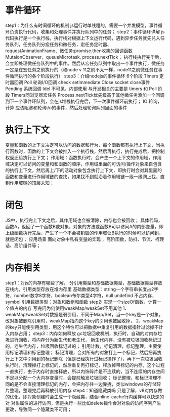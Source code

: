 # 事件循环
  step1：为什么有时间循环的机制
    js运行时单线程的，需要一个并发模型，事件循环负责执行代码，收集和处理事件并执行队列中的任务；
  step2：事件循环详解
    js代码执行是一个执行栈，执行栈对根据上下文运行代码，遇到异步任务就先兑入任务队列，任务队列分宏任务和微任务，宏任务定时器、requestAnimationFrame、微任务:promise.then收集的回调函数 MutaionObserver，queueMicrotask, process.nextTick；
    执行栈执行完毕后，会立即处理微任务队列中的事件。然后从宏任务队列中取出一个事件执行，微任务一定是在宏任务之前执行的（和node v 11之前不太一样，node11之前微任务在事件循环执行的各个阶段执行）
  step3：介绍nodejs的事件循环
    6个阶段
      Timers 定时器回调
      Poll 轮询I/O回调
      check setImmediate
      Close socket close事件
      Pending 系统回调
      Idel 不可见，内部使用
      与开发相关的主要是 timers 和 Poll 阶段
        Timers同浏览器宏任务
        Process.nextTick优先级高于其他微任务添加一个回调到下一个事件环队列，会在js堆栈执行完后，下一次事件循环前执行；
        IO 轮询，计算 应该阻塞和轮询i/o的事件，然后处理轮询队列里面的事件

# 执行上下文
  变量和函数的上下文决定可以访问的数据和行为，每个函数都有执行上下文，当执行函数时，函数的上下文会被推入一个执行栈，然后再执行，执行完成后，把控制权返还给执行上下文；
  作用域：函数执行时，会产生一个上下文的作用域，作用域决定可以访问的变量和和函数的顺序，作用域里面的可访问/操作对象来自包含的执行上下文，然后再上/下的活动对象包含执行上下文，即执行时会对其里面的函数和变量进行作用域链的查找，如果找不到就沿着作用域链一级一级网上找，直到作用域链的顶层未知；

# 闭包
  JS中，执行完上下文之后，其作用域也会被清除，内存也会被回收；
  具体代码，函数A，返回了一个函数B或对象，对象的方法或函数B可以访问A的内部变量，即上级函数执行完后，产生了一个不会被销毁的作用域让B执行的时候可以访问到，就是闭包；
  应用场景
    面向对象中私有变量的实现；
    高阶函数，防抖、节流、柯理话、高阶组件等；

# 内存相关
  step1：对js的内存有哪些了解，
    分引用类型和基础数据类型，基础数据类型存放在栈内，引用类型存放在堆内存里
    基础数据类型：string一个字符串长度占2字符，number数字8字符，boolean布尔类型4字符，null undefind 不占内存，symbol
    引用数据类型：对象和数组和函数
  step2: 实现一个sizeOf函数，计算一个值占的内存
    写完问为何使用weakMap/weakSet不用其他
      1、weakMap/weakSet对数据是弱引用，不同于Map/Set，当一个key是一个对象，改对象被删除引用时，weakMap指向这个key的引用也被回收掉，
      2、weakMap的key只能使引用类型，用这个特性可以把数据中重复引用的数据指针过滤掉不计入内存占用；
  step3：内存如何释放
    gc垃圾回收机制，执行时，自动的对内存垃圾进行回收，将内存分为新生代和老生代，
    新生代内存，没有被垃圾回收标记过的，老生代内存，垃圾回收标记过的；
    引用计数，标记清理，标记整理，主要使用标记清理和标记整理；
    标记清理，会对所有的对象打上一个标记，然后把再执行上下文中引用到的标记删除（但是已经执行过标记操作了），再下一次垃圾回收执行时，清理掉打上标记的，然后重复再打标记，释放掉带标记的内存，这个过程一直执行，由于内存时直接释放，所以内饰碎片是不连续的，当不连续的内存空间不足以分配一个大内存变量时，会提前触发垃圾回收；
    标记整理，和标记清理不同的是不会直接清理标记的内存，会把内存往一边靠拢，类似windows的存储碎片整理，整理完后再释放引用内存
  step4：知道隐藏类吗
    只是了解，v8对内存做的优化，即对象创建时会生成一个隐藏类，结合inline-cache行内缓存可以快速的对 对象属性的进行访问，但是执行一些比如delete操作会对对象的访问序列产生更改，导致同一个隐藏类不可用；
